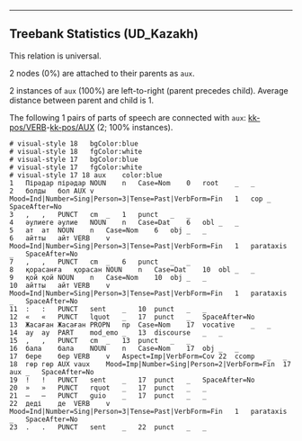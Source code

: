 

--------------------------------------------------------------------------------

## Treebank Statistics (UD_Kazakh)

This relation is universal.

2 nodes (0%) are attached to their parents as `aux`.

2 instances of `aux` (100%) are left-to-right (parent precedes child).
Average distance between parent and child is 1.

The following 1 pairs of parts of speech are connected with `aux`: [kk-pos/VERB]()-[kk-pos/AUX]() (2; 100% instances).


~~~ conllu
# visual-style 18	bgColor:blue
# visual-style 18	fgColor:white
# visual-style 17	bgColor:blue
# visual-style 17	fgColor:white
# visual-style 17 18 aux	color:blue
1	Пірәдар	пірәдар	NOUN	n	Case=Nom	0	root	_	_
2	болды	бол	AUX	v	Mood=Ind|Number=Sing|Person=3|Tense=Past|VerbForm=Fin	1	cop	_	SpaceAfter=No
3	,	,	PUNCT	cm	_	1	punct	_	_
4	әулиеге	әулие	NOUN	n	Case=Dat	6	obl	_	_
5	ат	ат	NOUN	n	Case=Nom	6	obj	_	_
6	айтты	айт	VERB	v	Mood=Ind|Number=Sing|Person=3|Tense=Past|VerbForm=Fin	1	parataxis	_	SpaceAfter=No
7	,	,	PUNCT	cm	_	6	punct	_	_
8	қорасанға	қорасан	NOUN	n	Case=Dat	10	obl	_	_
9	қой	қой	NOUN	n	Case=Nom	10	obj	_	_
10	айтты	айт	VERB	v	Mood=Ind|Number=Sing|Person=3|Tense=Past|VerbForm=Fin	1	parataxis	_	SpaceAfter=No
11	:	:	PUNCT	sent	_	10	punct	_	_
12	«	«	PUNCT	lquot	_	17	punct	_	SpaceAfter=No
13	Жасаған	Жасаған	PROPN	np	Case=Nom	17	vocative	_	_
14	ау	ау	PART	mod_emo	_	13	discourse	_	_
15	,	,	PUNCT	cm	_	13	punct	_	_
16	бала	бала	NOUN	n	Case=Nom	17	obj	_	_
17	бере	бер	VERB	v	Aspect=Imp|VerbForm=Cov	22	ccomp	_	_
18	гөр	гөр	AUX	vaux	Mood=Imp|Number=Sing|Person=2|VerbForm=Fin	17	aux	_	SpaceAfter=No
19	!	!	PUNCT	sent	_	17	punct	_	SpaceAfter=No
20	»	»	PUNCT	rquot	_	17	punct	_	_
21	–	–	PUNCT	guio	_	17	punct	_	_
22	деді	де	VERB	v	Mood=Ind|Number=Sing|Person=3|Tense=Past|VerbForm=Fin	1	parataxis	_	SpaceAfter=No
23	.	.	PUNCT	sent	_	22	punct	_	_

~~~


